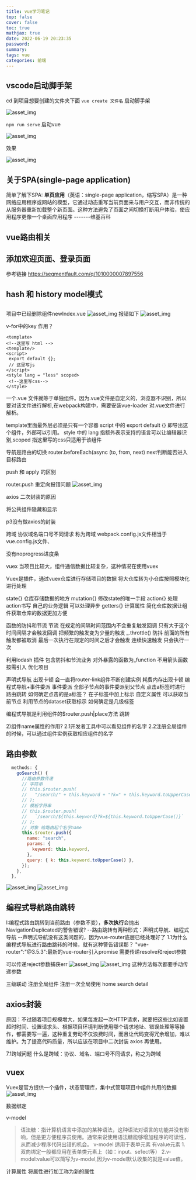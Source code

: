 ```yaml
---
title: vue学习笔记
top: false
cover: false
toc: true
mathjax: true
date: 2022-06-19 20:23:35
password:
summary:
tags: vue
categories: 前端
---
```


<!-- # vue 学习记录 -->

## vscode启动脚手架

cd 到项目想要创建的文件夹下面 `vue create 文件名` 启动脚手架

![asset_img](vue学习笔记/2022-06-20-16-09-48.png)

`npm run serve` 启动vue 

![asset_img](vue学习笔记/2022-06-20-16-11-24.png)

效果

![asset_img](vue学习笔记/2022-06-20-16-11-42.png)

## 关于SPA(single-page application)

简单了解下SPA: **单页应用**（英语：single-page application，缩写SPA）是一种网络应用程序或网站的模型，它通过动态重写当前页面来与用户交互，而非传统的从服务器重新加载整个新页面。这种方法避免了页面之间切换打断用户体验，使应用程序更像一个桌面应用程序 -------维基百科

## vue路由相关

## 添加欢迎页面、登录页面

参考链接
https://segmentfault.com/q/1010000007897556

## hash 和 history model模式  


## 
 项目中已经删除组件newIndex.vue
 ![asset_img](vue学习笔记/2022-06-22-14-37-31.png)
 报错如下
 ![asset_img](vue学习笔记/2022-06-22-14-38-52.png)


v-for中的key 作用？


```vue
<template>
<!--这里写 html -->
<template/>
<script>
 export default {};
 // 这里写js
</script>
<style lang = "less" scoped>
 <!--这里写css-->
</style>
```
一个.vue 文件就等于单独组件。因为.vue文件是自定义的，浏览器不识别，所以要对该文件进行解析,在webpack构建中，需要安装vue-loader 对.vue文件进行解析。

template里面最外层必须是只有一个容器
script 中的 export default {} 即导出这个组件，外部可以引用。
style 中的 lang 指额外表示支持的语言可以让编辑器识别,scoped 指这里写的css只适用于该组件

导航是路由的切换
router.beforeEach(async (to, from, next)
next判断能否进入目标路由


push 和 apply 的区别

router.push 重定向报错问题
![asset_img](vue学习笔记/2022-08-24-16-10-45.png)

axios 二次封装的原因

将公共组件隐藏和显示

p3没有做axios的封装

跨域 协议域名端口号不同请求 称为跨域
webpack.config.js文件相当于vue.config.js文件、

没有noprogress进度条

vuex 当项目比较大，组件通信数据比较复杂，这种情况在使用vuex

Vuex是插件，通过vuex仓库进行存储项目的数据 将大仓库转为小仓库按照模块化进行处理

state{} 仓库存储数据的地方
mutation{}  修改state的唯一手段
action{} 处理action书写 自己的业务逻辑 可以处理异步
getters{}  计算属性 简化仓库数据让组件获取仓库的数据更加方便

函数的防抖和节流
节流 在规定的间隔时间范围内不会重复触发回调 只有大于这个时间间隔才会触发回调 把频繁的触发变为少量的触发 _.throttle()
防抖  前面的所有触发都被取消 最后一次执行在规定的时间之后才会触发 连续快速触发 只会执行一次
 
利用lodash 插件 包含防抖和节流业务
对外暴露的函数为_function 不用箭头函数
按需引入 优化项目 

声明式导航 出现卡顿  会一直将router-link组件不断创建实例 耗费内存出现卡顿
编程式导航+事件委派 事件委派 全部子节点的事件委派到父节点 点击a标签时进行路由跳转 如何确定点击的是a标签？ 在子标签中加上标示 自定义属性 可以获取当前节点 利用节点的dataset获取标示
如何确定是几级标签

编程式导航是利用组件的$router.push|place方法 跳转

2)组件name属性的作用?
2.1开发者工具中可以看见组件的名字
2.2注册全局组件的时候，可以通过组件实例获取相应组件的名字


##  路由参数
~~~js
  methods: {
    goSearch() {
      //路由参数传递
      // 字符串
      // this.$router.push(
      //   "/search/" + this.keyword + "?k=" + this.keyword.toUpperCase()
      // );
      // 模板字符串
      // this.$router.push(
      //   `/search/${this.keyword}?k=${this.keyword.toUpperCase()}`
      // );
      // 对象 给路由起个名字name
      this.$router.push({
        name: "search",
        params: {
          keyword: this.keyword,
        },
        query: { k: this.keyword.toUpperCase() },
      });
    },
  },
~~~
![asset_img](vue学习笔记/2022-08-26-12-52-20.png)
![asset_img](vue学习笔记/2022-08-26-12-52-44.png)
## 编程式导航路由跳转
I:编程式路由跳转到当前路由（参数不变），**多次执行**会抛出NavigationDuplicated的警告错误?
--路由跳转有两种形式：声明式导航、编程式导航
--声明式导航没有这类问题的，因为vue-router底层已经处理好了
1.1为什么编程式导航进行路由跳转的时候，就有这种警告错误那？
"vue-router":"@3.5.3":最新的vue-router引入promise 需要传递resolve和reject参数

可以传递reject参数捕获err 
![asset_img](vue学习笔记/2022-08-26-13-03-24.png)
![asset_img](vue学习笔记/2022-08-26-13-03-11.png)
这种方法每次都要手动传递参数 

三级联动 
注册全局组件 注册一次全局使用 home search detail

## axios封装
原因：不过随着项目规模增大，如果每发起一次HTTP请求，就要把这些比如设置超时时间、设置请求头、根据项目环境判断使用哪个请求地址、错误处理等等操作，都需要写一遍，这种重复劳动不仅浪费时间，而且让代码变得冗余增加，难以维护。为了提高代码质量，所以应该在项目中二次封装 axios 再使用。

7.1跨域问题
什么是跨域：协议、域名、端口号不同请求，称之为跨域


## vuex 
Vuex是官方提供一个插件，状态管理库，集中式管理项目中组件共用的数据
![asset_img](vue学习笔记/2022-08-26-21-13-19.png)

数据绑定


v-model
>语法糖：指计算机语言中添加的某种语法，这种语法对语言的功能并没有影响，但是更方便程序员使用。通常来说使用语法糖能够增加程序的可读性，从而减少程序代码出错的机会。
v-model 适用于表单元素 有value元素
1.双向绑定一般都应用在表单类元素上（如：input、se1ect等）
2.v-model:value可以简写为v-model,因为v-model默认收集的就是value值。


计算属性 将属性进行加工称为新的属性